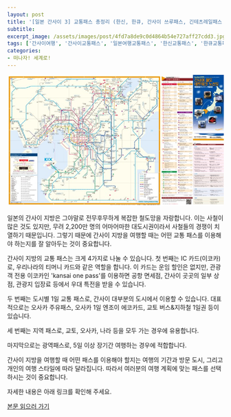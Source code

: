 ```yaml
---
layout: post
title: '[일본 간사이 3] 교통패스 총정리 (한신, 한큐, 간사이 쓰루패스, 긴테츠레일패스 할인)'
subtitle: 
excerpt_image: /assets/images/post/4fd7a8de9c0d4864b54e727aff27cdd3.jpg
tags: ['간사이여행', '간사이교통패스', '일본여행교통패스', '한신교통패스', '한큐교통패스', '간사이쓰루패스', '긴테츠레일패스']
categories: 
- 떠나자! 세계로!
---
```


![메인 이미지](/assets/images/post/4fd7a8de9c0d4864b54e727aff27cdd3.jpg)

일본의 간사이 지방은 그야말로 전무후무하게 복잡한 철도망을 자랑합니다. 이는 사철이 많은 것도 있지만, 무려 2,200만 명의 어마어마한 대도시권이라서 사철들의 경쟁이 치열하기 때문입니다. 그렇기 때문에 간사이 지방을 여행할 때는 어떤 교통 패스를 이용해야 하는지를 잘 알아두는 것이 중요합니다. 

간사이 지방의 교통 패스는 크게 4가지로 나눌 수 있습니다. 첫 번째는 IC 카드(이코카)로, 우리나라의 티머니 카드와 같은 역할을 합니다. 이 카드는 운임 할인은 없지만, 관광객 전용 이코카인 'kansai one pass'를 이용하면 공항 면세점, 간사이 곳곳의 일부 상점, 관광지 입장료 등에서 우대 특전을 받을 수 있습니다. 

두 번째는 도시별 1일 교통 패스로, 간사이 대부분의 도시에서 이용할 수 있습니다. 대표적으로는 오사카 주유패스, 오사카 1일 엔조이 에코카드, 교토 버스&지하철 1일권 등이 있습니다. 

세 번째는 지역 패스로, 교토, 오사카, 나라 등을 모두 가는 경우에 유용합니다. 

마지막으로는 광역패스로, 5일 이상 장기간 여행하는 경우에 적합합니다. 

간사이 지방을 여행할 때 어떤 패스를 이용해야 할지는 여행의 기간과 방문 도시, 그리고 개인의 여행 스타일에 따라 달라집니다. 따라서 여러분의 여행 계획에 맞는 패스를 선택하시는 것이 중요합니다. 

자세한 내용은 아래 링크를 확인해 주세요.

[본문 읽으러 가기](https://m.blog.naver.com/ham_eaten_jellybear/223269818640)
